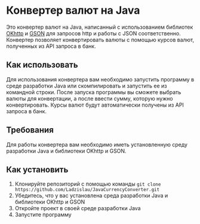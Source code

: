 <h1>Конвертер валют на Java</h1>
<p>Это конвертер валют на Java, написанный с использованием библиотек <a href="https://square.github.io/okhttp/">OKhttp</a> и 
  <a href="https://github.com/google/gson">GSON</a> для запросов http и работы с JSON соответственно. Конвертер позволяет конвертировать валюты с помощью курсов валют, 
  полученных из API запроса в банк.</p>
<h2>Как использовать</h2>
<p>Для использования конвертера вам необходимо запустить программу в среде разработки Java или скомпилировать и запустить ее из командной строки. 
  После запуска программы вы cможете выбрать валюты для конвертации, а после ввести сумму, которую нужно конвертировать. 
  Курсы валют будут автоматически получены из API запроса в банк.</p>
<h2>Требования</h2>
<p>Для работы конвертера вам необходимо иметь установленную среду разработки Java и библиотеки OKhttp и GSON.</p>
<h2>Как установить</h2>
<ol>
  <li>Клонируйте репозиторий с помощью команды <code>git clone https://github.com/Ladzislau/JavaCurrencyConverter.git</code></li>
  <li>Убедитесь, что у вас установлена среда разработки Java и библиотеки OKhttp и GSON</li>
  <li>Откройте проект в своей среде разработки Java</li>
  <li>Запустите программу</li>
</ol>
